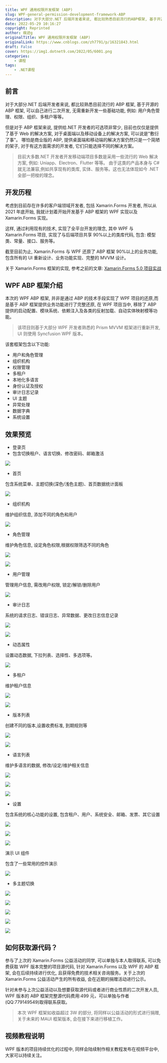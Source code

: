 ```yaml
---
title: WPF 通用权限开发框架 (ABP)
slug: WPF-general-permission-development-framework-ABP
description: 对于大部分.NET 后端开发者来说, 都比较熟悉目前流行的ABP框架, 基于开源的ABP框架, 可以自己进行二次开发, 无需重新开发一些基础功能
date: 2022-05-29 10:16:27
copyright: Reprinted
author: 痕迹g
originalTitle: WPF 通用权限开发框架 (ABP)
originalLink: https://www.cnblogs.com/zh7791/p/16321843.html
draft: False
cover: https://img1.dotnet9.com/2022/05/6001.png
categories: 
    - 课程
tags: 
    - .NET课程
---
```


## 前言

对于大部分.NET 后端开发者来说, 都比较熟悉目前流行的 ABP 框架, 基于开源的 ABP 框架, 可以自己进行二次开发, 无需重新开发一些基础功能, 例如: 用户角色管理、权限、组织、多租户等等。

但是对于 ABP 框架来说, 提供给.NET 开发者的可选项非常少, 目前也仅仅是提供了基于 Web 的解决方案, 对于桌面端以及移动设备上的解决方案, 可以说是"敷衍了事"。 哪怕是商业版的 ABP, 提供桌面端和移动端的解决方案仍然只是一个简陋的架子, 对于有这方面需求的开发者, 它们只能选择不同的解决方案。

> 目前大多数.NET 开发者开发移动端项目多数是采用一些流行的 Web 解决方案, 例如: Uniapp、Electron、Flutter 等等。 由于这类的产品本身与 C#就无法兼容,例如共享现有的类库, 实体、服务等。这也无法体现如今 .NET 全部一把梭的理念。

## 开发历程

考虑到目前存在许多的客户端领域开发者, 包括 Xamarin.Forms 开发者, 所以从 2021 年底开始, 我就计划着开始开发基于 ABP 框架的 WPF 实现以及 Xamarin.Forms 实现。

这样, 通过利用现有的技术, 实现了全平台开发的理念, 其中 WPF 与 Xamarin.Forms 项目, 实现了与后端项目共享 90%以上的类库代码, 包含: 模型类、常量、接口、服务等。

截至目前为止, Xamarin.Forms 与 WPF 还原了 ABP 框架 90%以上的业务功能, 包含所有的 UI 重新设计、业务功能实现、完整的 MVVM 设计。

关于 Xamarin.Forms 框架的实现, 参考之前的文章: [Xamarin.Forms 5.0 项目实战](https://www.cnblogs.com/zh7791/p/16079409.html)

## WPF ABP 框架介绍

本次的 WPF ABP 框架, 并非是通过 ABP 的技术手段实现了 WPF 项目的还原,而是基于 ABP 框架提供业务功能进行了完整还原, 在 WPF 项目当中, 移除了 ABP 提供的启动配置、模块系统、依赖注入及各类的反射加载、自动实体映射模等功能。

> 该项目则基于大部分 WPF 开发者熟悉的 Prism MVVM 框架进行重新开发, UI 则使用 Syncfusion WPF 版本。

该套框架包含以下功能:

- 用户和角色管理
- 组织机构
- 权限管理
- 多租户
- 本地化多语言
- 身份认证及授权
- 审计日志记录
- UI 主题
- 异常处理
- 数据字典
- 系统设置

## 效果预览

- 登录页
- 包含切换租户、语言切换、修改密码、邮箱激活

![](https://img1.dotnet9.com/2022/05/6001.png)

- 首页

包含系统菜单、主题切换(深色/浅色主题)、首页数据统计面板

![](https://img1.dotnet9.com/2022/05/6002.png)

- 组织机构

维护组织信息, 添加不同的角色和用户

![](https://img1.dotnet9.com/2022/05/6003.png)

- 角色管理

维护角色信息, 设定角色权限,根据权限筛选不同的角色

![](https://img1.dotnet9.com/2022/05/6004.png)

![](https://img1.dotnet9.com/2022/05/6005.png)

- 用户管理

管理用户信息, 需改用户权限, 锁定/解锁/删除用户

![](https://img1.dotnet9.com/2022/05/6006.png)

- 审计日志

系统的请求日志、错误日志、异常数据、更改日志信息记录

![](https://img1.dotnet9.com/2022/05/6007.png)

![](https://img1.dotnet9.com/2022/05/6008.png)

- 动态属性

设置动态数据, 下拉列表、选择性、多选项等。

![](https://img1.dotnet9.com/2022/05/6009.png)

- 多租户

维护租户信息

![](https://img1.dotnet9.com/2022/05/6010.png)

![](https://img1.dotnet9.com/2022/05/6011.png)

- 版本列表

创建不同的版本,设置收费标准, 到期规则等

![](https://img1.dotnet9.com/2022/05/6012.png)

![](https://img1.dotnet9.com/2022/05/6013.png)

- 语言列表

维护多语言的数据, 修改/设定/维护相关信息

![](https://img1.dotnet9.com/2022/05/6014.png)

![](https://img1.dotnet9.com/2022/05/6015.png)

![](https://img1.dotnet9.com/2022/05/6016.png)

- 设置

包含系统的核心功能的设置, 包含租户、用户、系统安全、邮箱、发票、其它设置

![](https://img1.dotnet9.com/2022/05/6017.png)

![](https://img1.dotnet9.com/2022/05/6018.png)

![](https://img1.dotnet9.com/2022/05/6019.png)

演示 UI 组件

包含了一些常用的控件演示

![](https://img1.dotnet9.com/2022/05/6020.png)

- 多主题切换

![](https://img1.dotnet9.com/2022/05/6021.png)

![](https://img1.dotnet9.com/2022/05/6022.png)

![](https://img1.dotnet9.com/2022/05/6023.png)

![](https://img1.dotnet9.com/2022/05/6024.png)

![](https://img1.dotnet9.com/2022/05/6025.png)

## 如何获取源代码？

参与了上次的 Xamarin.Forms 公益活动的同学, 可以单独与本人取得联系, 可以免费获取 WPF 版本完整的项目源代码, 针对 Xamarin.Forms 以及 WPF 的 ABP 框架, 会在后续持续进行优化, 且获得免费的技术相关咨询服务。关于上次的 Xamarin.Forms 公益活动产生的所有收益, 会在近期的捐赠活动进行公示。

针对未参与上次公益活动以及想要获取源代码或者进行商业性质的二次开发人员, WPF 版本的 ABP 框架完整源代码费用:499 元，可以单独与作者(QQ:779149549)取得联系获取。

> 本次 WPF 框架如收益超过 3W 的部分, 将同样以公益活动的形式进行捐赠, 关于未来的 MAUI 框架版本, 会在接下来进行移植工作。

## 视频教程说明

WPF 版本的项目持续优化的过程中, 同样会陆续制作相关教程发布在视频平台中, 大家可以持续关注。
